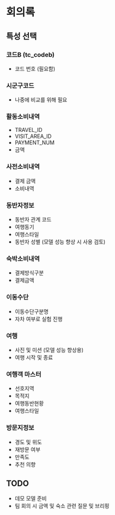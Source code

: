 # 회의록

## 특성 선택

### 코드B (tc_codeb)
- 코드 번호 (필요함)

### 시군구코드
- 나중에 비교를 위해 필요

### 활동소비내역
- TRAVEL_ID
- VISIT_AREA_ID
- PAYMENT_NUM
- 금액

### 사전소비내역
- 결제 금액
- 소비내역

### 동반자정보
- 동반자 관계 코드
- 여행동기
- 여행스타일
- 동반자 성별 (모델 성능 향상 시 사용 검토)

### 숙박소비내역
- 결제방식구분
- 결제금액

### 이동수단
- 이동수단구분명
- 자차 여부로 실험 진행

### 여행
- 사진 및 미션 (모델 성능 향상용)
- 여행 시작 및 종료

### 여행객 마스터
- 선호지역
- 목적지
- 여행동반현황
- 여행스타일

### 방문지정보
- 경도 및 위도
- 재방문 여부
- 만족도
- 추천 의향

## TODO
- 데모 모델 준비
- 팀 회의 시 금액 및 숙소 관련 질문 및 브리핑